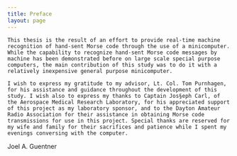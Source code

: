 ```yaml
---
title: Preface
layout: page
---
```


    This thesis is the result of an effort to provide real-time machine
    recognition of hand-sent Morse code through the use of a minicomputer.
    While the capability to recognize hand-sent Morse code messages by
    machine has been demonstrated before on large scale special purpose
    computers, the main contribution of this study was to do it with a
    relatively inexpensive general purpose minicomputer.

    I wish to express my gratitude to my advisor, Lt. Col. Tom Purnhagen,
    for his assistance and guidance throughout the development of this study. I wish also to express my thanks to Captain Jos§eph Carl, of the Aerospace Medical Research Laboratory, for his appreciated support of this project as my laboratory sponsor, and to the Dayton Amateur Radio Association for their assistance in obtaining Morse code transmissions for use in this project. Special thanks are reserved for my wife and family for their sacrifices and patience while I spent my evenings conversing with the computer.

Joel A. Guentner
